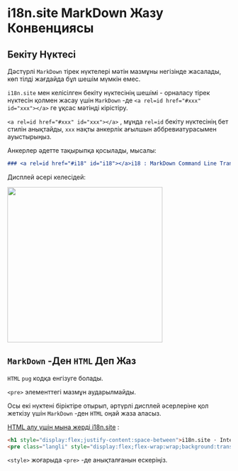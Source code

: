 # i18n.site MarkDown Жазу Конвенциясы

## Бекіту Нүктесі

Дәстүрлі `MarkDown` тірек нүктелері мәтін мазмұны негізінде жасалады, көп тілді жағдайда бұл шешім мүмкін емес.

`i18n.site` мен келісілген бекіту нүктесінің шешімі - орналасу тірек нүктесін қолмен жасау үшін `MarkDown` -де `<a rel=id href="#xxx" id="xxx"></a>` ге ұқсас мәтінді кірістіру.

`<a rel=id href="#xxx" id="xxx"></a>` , мұнда `rel=id` бекіту нүктесінің бет стилін анықтайды, `xxx` нақты анкерлік ағылшын аббревиатурасымен ауыстырыңыз.

Анкерлер әдетте тақырыпқа қосылады, мысалы:

```md
### <a rel=id href="#i18" id="i18"></a>i18 : MarkDown Command Line Translation Tool
```

Дисплей әсері келесідей:

<img src="//p.3ti.site/1721381136.avif" width="350">

## `MarkDown` -Ден `HTML` Деп Жаз

`HTML` `pug` кодқа енгізуге болады.

`<pre>` элементтегі мазмұн аударылмайды.

Осы екі нүктені біріктіре отырып, әртүрлі дисплей әсерлеріне қол жеткізу үшін `MarkDown` -ден `HTML` оңай жаза аласыз.

[HTML алу үшін мына жерді i18n.site](//raw.githubusercontent.com/i18n-site/md/main/zh/README.md) :

```html
<h1 style="display:flex;justify-content:space-between">i18n.site ⋅ International Solutions<img src="//p.3ti.site/logo.svg" style="user-select:none;margin-top:-1px;width:42px"></h1>
<pre class="langli" style="display:flex;flex-wrap:wrap;background:transparent;border:1px solid #eee;font-size:12px;box-shadow:0 0 3px inset #eee;padding:12px 5px 4px 12px;justify-content:space-between;"><style>pre.langli i{font-weight:300;font-family:s;margin-right:2px;margin-bottom:8px;font-style:normal;color:#666;border-bottom:1px dashed #ccc;}</style><i>English</i><i>简体中文</i><i>Deutsch</i> … …</pre>
```

`<style>` жоғарыда `<pre>` -де анықталғанын ескеріңіз.